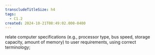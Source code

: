 ```yaml
---
transcludeTitleSize: h4
tags:
  - C1.2
created: 2024-10-21T08:49:02.000-0400
---
```

relate computer specifications (e.g., processor type, bus speed, storage capacity, amount of memory) to user requirements, using correct terminology; 
